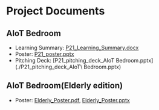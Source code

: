 # Project Documents
## AIoT Bedroom
- Learning Summary: [P21_Learning_Summary.docx](./P21_Learning_Summary.docx)
- Poster: [P21_poster.pptx](./P21_poster.pptx)
- Pitching Deck: [P21_pitching_deck_AIoT Bedroom.pptx](./P21_pitching_deck_AIoT\ Bedroom.pptx)
## AIoT Bedroom(Elderly edition)
- Poster: [Elderly_Poster.pdf](./Elderly_Poster.pdf), [Elderly_Poster.pptx](./Elderly_Poster.pptx)
